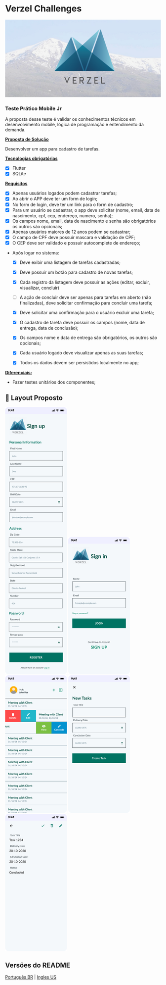 # Verzel Challenges
![image](assets/readme/banner_verzel.png)

### Teste Prático Mobile Jr

A proposta desse teste é validar os conhecimentos técnicos em desenvolvimento mobile, lógica de programação e entendimento
da demanda.

<u>**Proposta de Solução**</u>

Desenvolver um app para cadastro de tarefas.

<u>**Tecnologias obrigatórias**</u>
- [x] Flutter
- [x] SQLite

<u>**Requisitos**</u>
- [x] Apenas usuários logados podem cadastrar tarefas;
- [x] Ao abrir o APP deve ter um form de login;
- [x] No form de login, deve ter um link para o form de cadastro;
- [x] Para um usuário se cadastrar, o app deve solicitar (nome, email, data de nascimento, cpf, cep, endereço, numero, senha);
- [x] Os campos nome, email, data de nascimento e senha são obrigatórios os outros são opcionais;
- [x] Apenas usuários maiores de 12 anos podem se cadastrar;
- [x] O campo de CPF deve possuir mascara e validação de CPF;
- [x] O CEP deve ser validado e possuir autocomplete de endereço;
- Após logar no sistema:
  - [x] Deve exibir uma listagem de tarefas cadastradas;
  - [x] Deve possuir um botão para cadastro de novas tarefas;
  - [x] Cada registro da listagem deve possuir as ações (editar, excluir, visualizar, concluir)
  - [ ] A ação de concluir deve ser apenas para tarefas em aberto (não finalizadas), deve solicitar confirmação para concluir uma tarefa;
  - [x] Deve solicitar uma confirmação para o usuário excluir uma tarefa;
  - [x] O cadastro de tarefa deve possuir os campos (nome, data de entrega, data de conclusão);
  - [x] Os campos nome e data de entrega são obrigatórios, os outros são opcionais;
  - [x] Cada usuário logado deve visualizar apenas as suas tarefas;
  - [x] Todos os dados devem ser persistidos localmente no app;


<u>**Diferenciais:**</u>
- Fazer testes unitários dos componentes;

## 🎨 Layout Proposto
<p align="left">
  <img src="assets/readme/sign_up.png" width="200px">
  <img src="assets/readme/sign_in.png" width="200px">
  <img src="assets/readme/task_list.png" width="200px">
  <img src="assets/readme/create_task.png" width="200px">
  <img src="assets/readme/view_task.png" width="200px">
  
</p>

## Versões do README
[Português BR](./README.md) | [Ingles US](./README-en.md)